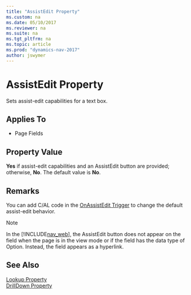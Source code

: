 ```yaml
---
title: "AssistEdit Property"
ms.custom: na
ms.date: 05/10/2017
ms.reviewer: na
ms.suite: na
ms.tgt_pltfrm: na
ms.topic: article
ms.prod: "dynamics-nav-2017"
author: jswymer
---
```

# AssistEdit Property
Sets assist-edit capabilities for a text box.  
  
## Applies To  
  
-   Page Fields  
  
## Property Value  
 **Yes** if assist-edit capabilities and an AssistEdit button are provided; otherwise, **No**. The default value is **No**.  
  
## Remarks  
 You can add C/AL code in the [OnAssistEdit Trigger](OnAssistEdit-Trigger.md) to change the default assist-edit behavior.  
  
> [!NOTE]
> In the [!INCLUDE[nav_web](includes/nav_web_md.md)], the AssistEdit button does not appear on the field when the page is in the view mode or if the field has the data type of Option. Instead, the field appears as a hyperlink. 
  
## See Also  
 [Lookup Property](Lookup-Property.md)   
 [DrillDown Property](DrillDown-Property.md)